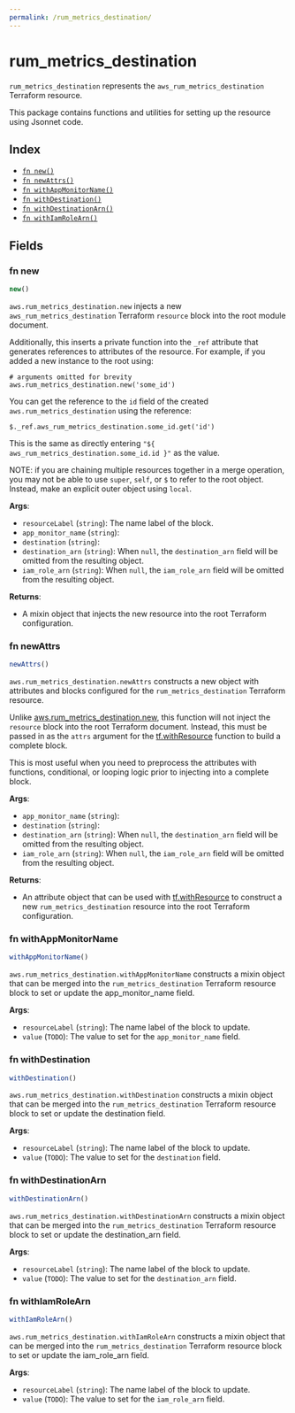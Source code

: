```yaml
---
permalink: /rum_metrics_destination/
---
```


# rum_metrics_destination

`rum_metrics_destination` represents the `aws_rum_metrics_destination` Terraform resource.



This package contains functions and utilities for setting up the resource using Jsonnet code.


## Index

* [`fn new()`](#fn-new)
* [`fn newAttrs()`](#fn-newattrs)
* [`fn withAppMonitorName()`](#fn-withappmonitorname)
* [`fn withDestination()`](#fn-withdestination)
* [`fn withDestinationArn()`](#fn-withdestinationarn)
* [`fn withIamRoleArn()`](#fn-withiamrolearn)

## Fields

### fn new

```ts
new()
```


`aws.rum_metrics_destination.new` injects a new `aws_rum_metrics_destination` Terraform `resource`
block into the root module document.

Additionally, this inserts a private function into the `_ref` attribute that generates references to attributes of the
resource. For example, if you added a new instance to the root using:

    # arguments omitted for brevity
    aws.rum_metrics_destination.new('some_id')

You can get the reference to the `id` field of the created `aws.rum_metrics_destination` using the reference:

    $._ref.aws_rum_metrics_destination.some_id.get('id')

This is the same as directly entering `"${ aws_rum_metrics_destination.some_id.id }"` as the value.

NOTE: if you are chaining multiple resources together in a merge operation, you may not be able to use `super`, `self`,
or `$` to refer to the root object. Instead, make an explicit outer object using `local`.

**Args**:
  - `resourceLabel` (`string`): The name label of the block.
  - `app_monitor_name` (`string`): 
  - `destination` (`string`): 
  - `destination_arn` (`string`):  When `null`, the `destination_arn` field will be omitted from the resulting object.
  - `iam_role_arn` (`string`):  When `null`, the `iam_role_arn` field will be omitted from the resulting object.

**Returns**:
- A mixin object that injects the new resource into the root Terraform configuration.


### fn newAttrs

```ts
newAttrs()
```


`aws.rum_metrics_destination.newAttrs` constructs a new object with attributes and blocks configured for the `rum_metrics_destination`
Terraform resource.

Unlike [aws.rum_metrics_destination.new](#fn-rummetricsdestinationnew), this function will not inject the `resource`
block into the root Terraform document. Instead, this must be passed in as the `attrs` argument for the
[tf.withResource](https://github.com/tf-libsonnet/core/tree/main/docs#fn-withresource) function to build a complete block.

This is most useful when you need to preprocess the attributes with functions, conditional, or looping logic prior to
injecting into a complete block.

**Args**:
  - `app_monitor_name` (`string`): 
  - `destination` (`string`): 
  - `destination_arn` (`string`):  When `null`, the `destination_arn` field will be omitted from the resulting object.
  - `iam_role_arn` (`string`):  When `null`, the `iam_role_arn` field will be omitted from the resulting object.

**Returns**:
  - An attribute object that can be used with [tf.withResource](https://github.com/tf-libsonnet/core/tree/main/docs#fn-withresource) to construct a new `rum_metrics_destination` resource into the root Terraform configuration.


### fn withAppMonitorName

```ts
withAppMonitorName()
```

`aws.rum_metrics_destination.withAppMonitorName` constructs a mixin object that can be merged into the `rum_metrics_destination`
Terraform resource block to set or update the app_monitor_name field.



**Args**:
  - `resourceLabel` (`string`): The name label of the block to update.
  - `value` (`TODO`): The value to set for the `app_monitor_name` field.


### fn withDestination

```ts
withDestination()
```

`aws.rum_metrics_destination.withDestination` constructs a mixin object that can be merged into the `rum_metrics_destination`
Terraform resource block to set or update the destination field.



**Args**:
  - `resourceLabel` (`string`): The name label of the block to update.
  - `value` (`TODO`): The value to set for the `destination` field.


### fn withDestinationArn

```ts
withDestinationArn()
```

`aws.rum_metrics_destination.withDestinationArn` constructs a mixin object that can be merged into the `rum_metrics_destination`
Terraform resource block to set or update the destination_arn field.



**Args**:
  - `resourceLabel` (`string`): The name label of the block to update.
  - `value` (`TODO`): The value to set for the `destination_arn` field.


### fn withIamRoleArn

```ts
withIamRoleArn()
```

`aws.rum_metrics_destination.withIamRoleArn` constructs a mixin object that can be merged into the `rum_metrics_destination`
Terraform resource block to set or update the iam_role_arn field.



**Args**:
  - `resourceLabel` (`string`): The name label of the block to update.
  - `value` (`TODO`): The value to set for the `iam_role_arn` field.
